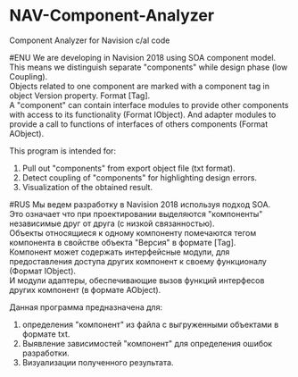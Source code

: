 # NAV-Component-Analyzer
Component Analyzer for Navision c/al code

#ENU
We are developing in Navision 2018 using SOA component model.<br>
This means we distinguish separate "components" while design phase (low Coupling).<br>
Objects related to one component are marked with a component tag in object Version property. Format [Tag].<br>
A "component" can contain interface modules to provide other components with access to its functionality (Format IObject).
And adapter modules to provide a call to functions of interfaces of others components (Format AObject).

This program is intended for:
1. Pull out "components" from export object file (txt format).
2. Detect coupling of "components" for highlighting design errors.
3. Visualization of the obtained result.

#RUS
Мы ведем разработку в Navision 2018 используя подход SOA.<br>
Это означает что при проектировании выделяются "компоненты" независимые друг от друга (с низкой связанностью).<br>
Объекты относящиеся к одному компоненту помечаются тегом компонента в свойстве объекта "Версия" в формате [Tag].<br>
Компонент может содержать интерфейсные модули, для предоставления доступа других компонент к своему функционалу (Формат IObject).<br>
И модули адаптеры, обеспечивающие вызов функций интерфесов других компонент (в формате AObject). <br>

Данная программа предназначена для: 
1. определения "компонент" из файла с выгруженными объектами в формате txt.
2. Выявление зависимостей "компонент" для определения ошибок разработки.
3. Визуализации полученного результата.